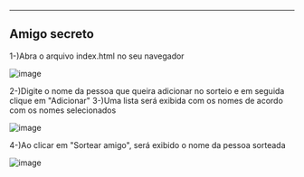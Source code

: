 -------------
Amigo secreto
-------------

1-)Abra o arquivo index.html no seu navegador

![image](https://github.com/user-attachments/assets/5adbba4d-2f29-41ed-bf0e-1b46834bad6f)


2-)Digite o nome da pessoa que queira adicionar no sorteio e em seguida clique em "Adicionar"
3-)Uma lista será exibida com os nomes de acordo com os nomes selecionados

![image](https://github.com/user-attachments/assets/3f37c0c0-b22e-43e8-ab81-4093123bb3e5)

4-)Ao clicar em "Sortear amigo", será exibido o nome da pessoa sorteada

![image](https://github.com/user-attachments/assets/cf8bde8d-afe2-4011-9bc0-2c376601f470)
